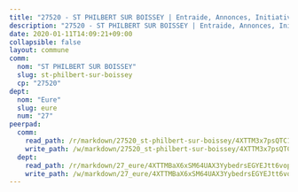 ```yaml
---
title: "27520 - ST PHILBERT SUR BOISSEY | Entraide, Annonces, Initiatives"
description: "27520 - ST PHILBERT SUR BOISSEY | Entraide, Annonces, Initiatives"
date: 2020-01-11T14:09:21+09:00
collapsible: false
layout: commune
comm:
  nom: "ST PHILBERT SUR BOISSEY"
  slug: st-philbert-sur-boissey
  cp: "27520"
dept:
  nom: "Eure"
  slug: eure
  num: "27"
peerpad:
  comm:
    read_path: /r/markdown/27520_st-philbert-sur-boissey/4XTTM3x7psQTC1qbC7eycNqDNumDMMyNBkp2RL2qZCSLdc3Xs
    write_path: /w/markdown/27520_st-philbert-sur-boissey/4XTTM3x7psQTC1qbC7eycNqDNumDMMyNBkp2RL2qZCSLdc3Xs-K3TgUZkaoBpRA2En6GYctaq2pYnqDf93XdHtuMBgWhEbw6eaZeCkmqrbj7MGnw9f6xxvUeW43eGDVyK6RQXrKzzpfq3QhWHpr4zCpQcM9LVF7HLCFKFUzcw4jw5qdVZU5gZEcuwB
  dept:
    read_path: /r/markdown/27_eure/4XTTMBaX6xSM64UAX3YybedrsEGYEJtt6vopdQsPEFtGijgwg
    write_path: /w/markdown/27_eure/4XTTMBaX6xSM64UAX3YybedrsEGYEJtt6vopdQsPEFtGijgwg-K3TgUmjy61Gu7ZFzjoVmiacXP2Rc4pq6sxVCYUX3mFQZWQw9yCKsEoAMagtuW4jJTYhK96DsWW4cPmZLagvQNZ34BscGcu4btrtJibt18c1mpqofaWe6Q3RartDiuMTjY7NrsH4r
---
```


